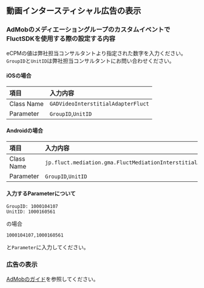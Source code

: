 ## 動画インタースティシャル広告の表示
### AdMobのメディエーショングループのカスタムイベントでFluctSDKを使用する際の設定する内容

eCPMの値は弊社担当コンサルタントより指定された数字を入力ください。`GroupID`と`UnitID`は弊社担当コンサルタントにお問い合わせください。

#### iOSの場合

| 項目 | 入力内容 |
|:-----|:----- |
| Class Name | `GADVideoInterstitialAdapterFluct`  |
| Parameter | `GroupID`,`UnitID` |

#### Androidの場合

| 項目 | 入力内容 |
|:-----|:----- |
| Class Name | `jp.fluct.mediation.gma.FluctMediationInterstitialAdAdapter`  |
| Parameter | `GroupID`,`UnitID` |

#### 入力するParameterについて

```
GroupID: 1000104107
UnitID: 1000160561
```

の場合

```
1000104107,1000160561
```

と`Parameter`に入力してください。

### 広告の表示
[AdMobのガイド](https://developers.google.com/admob/unity/interstitial?hl=ja)を参照してください。